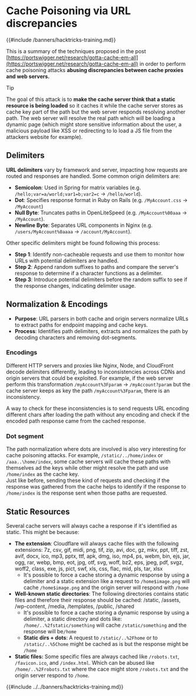 # Cache Poisoning via URL discrepancies

{{#include /banners/hacktricks-training.md}}



This is a summary of the techniques proposed in the post [https://portswigger.net/research/gotta-cache-em-all](https://portswigger.net/research/gotta-cache-em-all) in order to perform cache poisoning attacks **abusing discrepancies between cache proxies and web servers.**

> [!TIP]
> The goal of this attack is to **make the cache server think that a static resource is being loaded** so it caches it while the cache server stores as cache key part of the path but the web server responds resolving another path. The web server will resolve the real path which will be loading a dynamic page (which might store sensitive information about the user, a malicious payload like XSS or redirecting to lo load a JS file from the attackers website for example).

## Delimiters

**URL delimiters** vary by framework and server, impacting how requests are routed and responses are handled. Some common origin delimiters are:

- **Semicolon**: Used in Spring for matrix variables (e.g. `/hello;var=a/world;var1=b;var2=c` → `/hello/world`).
- **Dot**: Specifies response format in Ruby on Rails (e.g. `/MyAccount.css` → `/MyAccount`)
- **Null Byte**: Truncates paths in OpenLiteSpeed (e.g. `/MyAccount%00aaa` → `/MyAccount`).
- **Newline Byte**: Separates URL components in Nginx (e.g. `/users/MyAccount%0aaaa` → `/account/MyAccount`).

Other specific delimiters might be found following this process:

- **Step 1**: Identify non-cacheable requests and use them to monitor how URLs with potential delimiters are handled.
- **Step 2**: Append random suffixes to paths and compare the server's response to determine if a character functions as a delimiter.
- **Step 3**: Introduce potential delimiters before the random suffix to see if the response changes, indicating delimiter usage.

## Normalization & Encodings

- **Purpose**: URL parsers in both cache and origin servers normalize URLs to extract paths for endpoint mapping and cache keys.
- **Process**: Identifies path delimiters, extracts and normalizes the path by decoding characters and removing dot-segments.

### **Encodings**

Different HTTP servers and proxies like Nginx, Node, and CloudFront decode delimiters differently, leading to inconsistencies across CDNs and origin servers that could be exploited. For example, if the web server perform this transformation `/myAccount%3Fparam` → `/myAccount?param` but the cache server keeps as key the path `/myAccount%3Fparam`, there is an inconsistency.

A way to check for these inconsistencies is to send requests URL encoding different chars after loading the path without any encoding and check if the encoded path response came from the cached response.

### Dot segment

The path normalization where dots are involved is also very interesting for cache poisoning attacks. For example, `/static/../home/index` or `/aaa..\home/index`, some cache servers will cache these paths with themselves ad the keys while other might resolve the path and use `/home/index` as the cache key.\
Just like before, sending these kind of requests and checking if the response was gathered from the cache helps to identify if the response to `/home/index` is the response sent when those paths are requested.

## Static Resources

Several cache servers will always cache a response if it's identified as static. This might be because:

- **The extension**: Cloudflare will always cache files with the following extensions: 7z, csv, gif, midi, png, tif, zip, avi, doc, gz, mkv, ppt, tiff, zst, avif, docx, ico, mp3, pptx, ttf, apk, dmg, iso, mp4, ps, webm, bin, ejs, jar, ogg, rar, webp, bmp, eot, jpg, otf, svg, woff, bz2, eps, jpeg, pdf, svgz, woff2, class, exe, js, pict, swf, xls, css, flac, mid, pls, tar, xlsx
  - It's possible to force a cache storing a dynamic response by using a delimiter and a static extension like a request to `/home$image.png` will cache `/home$image.png` and the origin server will respond with `/home`
- **Well-known static directories**: The following directories contains static files and therefore their response should be cached: /static, /assets, /wp-content, /media, /templates, /public, /shared
  - It's possible to force a cache storing a dynamic response by using a delimiter, a static directory and dots like: `/home/..%2fstatic/something` will cache `/static/something` and the response will be`/home`
  - **Static dirs + dots**: A request to `/static/..%2Fhome` or to `/static/..%5Chome` might be cached as is but the response might be `/home`
- **Static files:** Some specific files are always cached like `/robots.txt`, `/favicon.ico`, and `/index.html`. Which can be abused like `/home/..%2Frobots.txt` where the cace might store `/robots.txt` and the origin server respond to `/home`.

{{#include ../../banners/hacktricks-training.md}}


